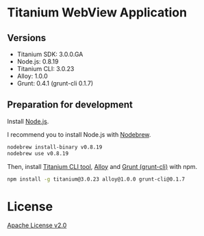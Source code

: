 # Titanium WebView Application

## Versions

* Titanium SDK: 3.0.0.GA
* Node.js: 0.8.19
* Titanium CLI: 3.0.23
* Alloy: 1.0.0
* Grunt: 0.4.1 (grunt-cli 0.1.7)

## Preparation for development

Install [Node.js](http://nodejs.org/).

I recommend you to install Node.js with [Nodebrew](https://github.com/hokaccha/nodebrew).

```sh
nodebrew install-binary v0.8.19
nodebrew use v0.8.19
```

Then, install [Titanium CLI tool](https://github.com/appcelerator/titanium), [Alloy](https://github.com/appcelerator/alloy) and [Grunt (grunt-cli)](http://gruntjs.com/) with npm.

```sh
npm install -g titanium@3.0.23 alloy@1.0.0 grunt-cli@0.1.7
```

# License

[Apache License v2.0](http://www.apache.org/licenses/LICENSE-2.0)
